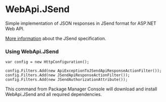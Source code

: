 WebApi.JSend
=======

Simple implementation of JSON responses in JSend format for ASP.NET Web API.

[More information](https://labs.omniti.com/labs/jsend) about the JSend specification.

### Using WebApi.JSend

	var config = new HttpConfiguration();

    config.Filters.Add(new ApiExceptionToJSendApiResponseActionFilter());
    config.Filters.Add(new JSendApiResponseActionFilter());
    config.Filters.Add(new JSendAuthorizationAttribute());

This command from Package Manager Console will download and install WebApi.JSend and all required dependencies.